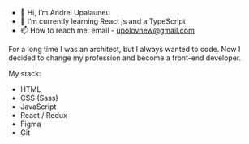 - 👋 Hi, I’m Andrei Upalauneu
- 🌱 I’m currently learning React js and a TypeScript
- 📫 How to reach me: email - upolovnew@gmail.com

For a long time I was an architect, but I always wanted to code.
Now I decided to change my profession and become a front-end developer.

My stack:
- HTML
- CSS (Sass)
- JavaScript
- React / Redux
- Figma
- Git



<!---
Anderboi/Anderboi is a ✨ special ✨ repository because its `README.md` (this file) appears on your GitHub profile.
You can click the Preview link to take a look at your changes.
--->

